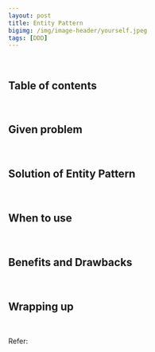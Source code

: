 ```yaml
---
layout: post
title: Entity Pattern
bigimg: /img/image-header/yourself.jpeg
tags: [DDD]
---
```





<br>

## Table of contents





<br>

## Given problem






<br>

## Solution of Entity Pattern






<br>

## When to use





<br>

## Benefits and Drawbacks





<br>

## Wrapping up




<br>

Refer:

[]()

[]()

[]()

[]()